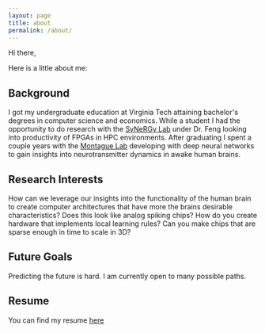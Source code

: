 ```yaml
---
layout: page
title: about
permalink: /about/
---
```


Hi there,

Here is a little about me:

## Background
I got my undergraduate education at Virginia Tech attaining bachelor's degrees in computer science and economics. While a student I had the opportunity to do research with the [SyNeRGy Lab](https://synergy.cs.vt.edu/) under Dr. Feng looking into productivity of FPGAs in HPC environments. After graduating I spent a couple years with the [Montague Lab](https://fbri.vtc.vt.edu/research/labs/montague.html) developing with deep neural networks to gain insights into neurotransmitter dynamics in awake human brains.

## Research Interests
How can we leverage our insights into the functionality of the human brain to create computer architectures that have more the brains desirable characteristics? Does this look like analog spiking chips? How do you create hardware that implements local learning rules? Can you make chips that are sparse enough in time to scale in 3D?

## Future Goals
Predicting the future is hard. I am currently open to many possible paths.

## Resume
You can find my resume [here](Twomey_Resume.pdf)